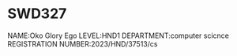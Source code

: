 # SWD327
NAME:Oko Glory Ego
LEVEL:HND1
DEPARTMENT:computer scicnce
REGISTRATION NUMBER:2023/HND/37513/cs
